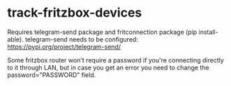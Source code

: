 # track-fritzbox-devices
Requires telegram-send package and fritconnection package (pip install-able).
telegram-send needs to be configured: https://pypi.org/project/telegram-send/

Some fritzbox router won't require a password if you're connecting directly to it through LAN,
but in case you get an error you need to change the password="PASSWORD" field.
